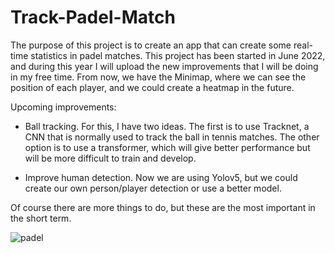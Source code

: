 # Track-Padel-Match
The purpose of this project is to create an app that can create some real-time statistics in padel matches.
This project has been started in June 2022, and during this year I will upload the new improvements that I will be doing in my free time.
From now, we have the Minimap, where we can see the position of each player, and we could create a heatmap  in the future. 

Upcoming improvements:

- Ball tracking. For this, I have two ideas. The first is to use Tracknet, a CNN that is normally used to track the ball in tennis matches. The other option is to use a transformer, which will give better performance but will be more difficult to train and develop.

- Improve human detection. Now we are using Yolov5, but we could create our own person/player detection or use a better model.

Of course there are more things to do, but these are the most important in the short term.








![padel](https://user-images.githubusercontent.com/63413550/190146335-64873bf3-03df-486e-8a10-f2c0ec5051e6.jpeg)
